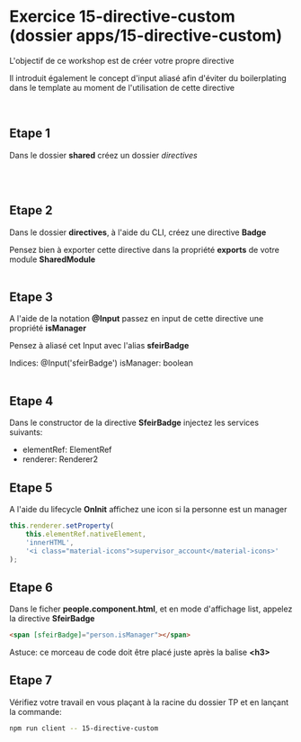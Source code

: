 # Exercice 15-directive-custom (dossier apps/15-directive-custom)

L'objectif de ce workshop est de créer votre propre directive

Il introduit également le concept d'input aliasé afin d'éviter du boilerplating dans le template au moment de l'utilisation de cette directive

<br>

## Etape 1

Dans le dossier **shared** créez un dossier *directives*

<br><br>

## Etape 2

 Dans le dossier **directives**, à l'aide du CLI, créez une directive **Badge**

 Pensez bien à exporter cette directive dans la propriété **exports** de votre module **SharedModule**
<br><br>

## Etape 3

A l'aide de la notation **@Input** passez en input de cette directive une propriété **isManager**

Pensez à aliasé cet Input avec l'alias **sfeirBadge**

Indices: @Input('sfeirBadge') isManager: boolean
<br><br>

## Etape 4

Dans le constructor de la directive **SfeirBadge** injectez les services suivants:

-   elementRef: ElementRef
-   renderer: Renderer2

## Etape 5

A l'aide du lifecycle **OnInit** affichez une icon si la personne est un manager

```javascript
this.renderer.setProperty(
    this.elementRef.nativeElement,
    'innerHTML',
    '<i class="material-icons">supervisor_account</material-icons>'
);
```

## Etape 6

Dans le ficher **people.component.html**, et en mode d'affichage list, appelez la directive **SfeirBadge**

```html
<span [sfeirBadge]="person.isManager"></span>
```

Astuce: ce morceau de code doit être placé juste après la balise **\<h3>**

## Etape 7

Vérifiez votre travail en vous plaçant à la racine du dossier TP et en lançant la commande:

```bash
npm run client -- 15-directive-custom
```
